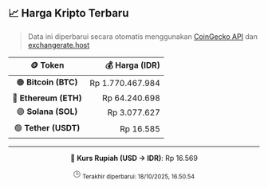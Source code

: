 

<!-- HARGA_KRIPTO -->
## 📈 Harga Kripto Terbaru

> Data ini diperbarui secara otomatis menggunakan [CoinGecko API](https://www.coingecko.com/) dan [exchangerate.host](https://exchangerate.host/)

<div align="center">

| 🪙 Token | 💰 Harga (IDR) |
|:------:|---------------:|
| 🟠 **Bitcoin (BTC)**   | Rp 1.770.467.984 |
| 🔵 **Ethereum (ETH)**  | Rp 64.240.698 |
| 🟣 **Solana (SOL)**    | Rp 3.077.627 |
| 🟢 **Tether (USDT)**   | Rp 16.585 |

---

💱 **Kurs Rupiah (USD → IDR)**: Rp 16.569

🕒 <sub>Terakhir diperbarui: 18/10/2025, 16.50.54</sub>

</div>
<!-- /HARGA_KRIPTO -->